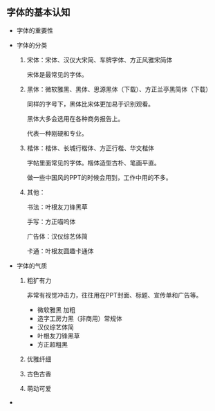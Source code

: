 ## 字体的基本认知

- 字体的重要性

- 字体的分类
  1. 宋体：宋体、汉仪大宋简、车牌字体、方正风雅宋简体
  
     宋体是最常见的字体。
  
  2. 黑体：微软雅黑、黑体、思源黑体（下载）、方正兰亭黑简体（下载）
  
     同样的字号下，黑体比宋体更加易于识别观看。
  
     黑体大多会选用在各种商务报告上。
  
     代表一种刚硬和专业。
  
  3. 楷体：楷体、长城行楷体、方正行楷、华文楷体
  
     字帖里面常见的字体。楷体造型古朴、笔画平直。
  
     做一些中国风的PPT的时候会用到，工作中用的不多。
  
  4. 其他：
  
     书法：叶根友刀锋黑草
  
     手写：方正喵呜体
  
     广告体：汉仪综艺体简
  
     卡通：叶根友圆趣卡通体
  
- 字体的气质

  1. 粗犷有力

     非常有视觉冲击力，往往用在PPT封面、标题、宣传单和广告等。

     - 微软雅黑 加粗
     - 造字工房力黑（非商用）常规体
     - 汉仪综艺体简
     - 叶根友刀锋黑草
     - 方正超粗黑

  2. 优雅纤细

  3. 古色古香

  4. 萌动可爱

- 